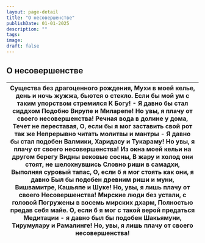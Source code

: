 ```yaml
---
layout: page-detail
title: "О несовершенстве"
publishDate: 01-01-2025
description: ""
tags:
image:
draft: false
---
```


## О несовершенстве
| Существа без драгоценного рождения, Мухи в моей келье, день и ночь жужжа,  бьются о стекло.  Если бы мой ум с таким упорством стремился  К Богу! - Я давно бы стал сиддхом  Подобно Вирупе и Миларепе! Но увы, я плачу от своего несовершенства!  Речная вода в долине у дома,  Течет не переставая,  О, если бы я мог заставить свой рот так же  Непрерывно читать молитвы и мантры -  Я давно бы стал подобен Валмики,  Харидасу и Тукараму!  Но увы, я плачу от своего несовершенства!  Из окна моей кельи на другом берегу  Видны вековые сосны, В жару и холод они стоят, не шелохнувшись  Словно риши в самадхи,  Выполняя суровый тапас,  О, если б я мог стоять как они, я давно  Был бы подобен древним риши и муни,  Вишвамитре, Кашьяпе и Шуке! Но, увы, я лишь плачу от своего  Несовершенства!  Мирские люди без устали, с головой  Погружены в восемь мирских дхарм, Полностью предав себя майе.  О, если б я мог с такой верой предаться  Медитации - я давно был бы подобен  Шакьямуни, Тирумулару и Рамалинге! Но, увы, я лишь плачу от своего  несовершенства! |
| -------------------------------------------------------------------------------------------------------------------------------------------------------------------------------------------------------------------------------------------------------------------------------------------------------------------------------------------------------------------------------------------------------------------------------------------------------------------------------------------------------------------------------------------------------------------------------------------------------------------------------------------------------------------------------------------------------------------------------------------------------------------------------------------------------------------------------------------------------------------------------------------------------------------------------------------------------------------------------------------------------------------------------------------------------------------------------- |
  
  
